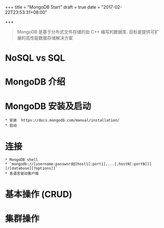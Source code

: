 +++
title = "MongoDB Start"
draft = true
date = "2017-02-22T23:53:31+08:00"

+++

> MongoDB 是基于分布式文件存储的由 C++ 编写的数据库. 目标是提供可扩展的高性能数据存储解决方案

# NoSQL vs SQL

# MongoDB 介绍

# MongoDB 安装及启动

    * 安装  https://docs.mongodb.com/manual/installation/
    * 启动

# 连接

    * MongoDB shell
    * `mongodb://[username:password@]host1[:port1],...[,hostN[:portN]]][/[database][?options]]`
    * 各语言驱动客户端

# 基本操作 (CRUD)

# 集群操作
